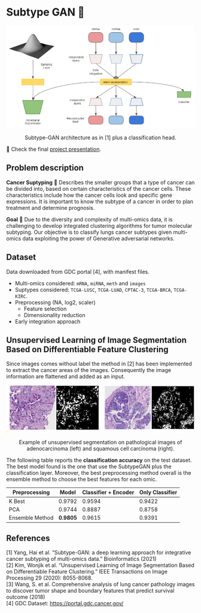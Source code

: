 # Subtype GAN 🧬

![example](/images/subtypeGAN_architecture.jpg)
<p align = "center">
Subtype-GAN architecture as in [1] plus a classification head.
</p>

🔗 Check the final [project presentation](presentation.pdf).

## Problem description
**Cancer Suptyping** 🧬 Describes the smaller groups that a type of cancer can be divided into, based on certain characteristics of the cancer cells. These characteristics include how the cancer cells look and specific gene expressions. It is important to know the subtype of a cancer in order to plan treatment and determine prognosis.

**Goal** 🎯 Due to the diversity and complexity of multi-omics data, it is challenging to develop integrated clustering algorithms for tumor molecular subtyping. 
Our objective is to classify lungs cancer subtypes given multi-omics data exploiting the power of Generative adversarial networks.

## Dataset
Data downloaded from GDC portal [4], with manifest files.
- Multi-omics considered: `mRNA`, `miRNA`, `meth` and `images`
- Suptypes considered: `TCGA-LUSC`, `TCGA-LUAD`, `CPTAC-3`, `TCGA-BRCA`, `TCGA-KIRC`.
- Preprocessing (NA, log2, scaler)
  - Feature selection 
  - Dimensionality reduction
- Early integration approach

## Unsupervised Learning of Image Segmentation Based on Differentiable Feature Clustering
Since images comes without label the method in [2] has been implemented to extract the cancer areas of the images. Consequently the image information are flattened and added as an input.

![example](/images/example_unsupervised_seg.jpg)
<p align = "center">
Example of unsupervised segmentation on pathological images of adenocarcinoma (left) and squamous cell carcinoma (right).
</p>

The following table reports the **classification accuracy** on the test dataset. The best model found is the one that use the SubtypeGAN plus the classification layer. Moreover, the best preprocessing method overall is the ensemble method to choose the best features for each omic.

| Preprocessing | Model | Classifier + Encoder | Only Classifier |
| --- | --- | --- | --- |
| K Best | 0.9792 | 0.9594 | 0.9422 | 
| PCA | 0.9744 | 0.8887 | 0.8758 | 
| Ensemble Method | **0.9805** | 0.9615 | 0.9391 | 

## References
[1] Yang, Hai et al. “Subtype-GAN: a deep learning approach for integrative cancer subtyping of multi-omics data.” Bioinformatics (2021) <br>
[2] Kim, Wonjik et al. “Unsupervised Learning of Image Segmentation Based on Differentiable Feature Clustering.” IEEE Transactions on Image Processing 29 (2020): 8055-8068. <br>
[3] Wang, S. et al. Comprehensive analysis of lung cancer pathology images to discover tumor shape and boundary features that predict survival outcome (2018) <br>
[4] GDC Dataset: https://portal.gdc.cancer.gov/

